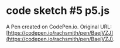 # code sketch #5 p5.js

A Pen created on CodePen.io. Original URL: [https://codepen.io/rachsmith/pen/BaejVZJ](https://codepen.io/rachsmith/pen/BaejVZJ).

